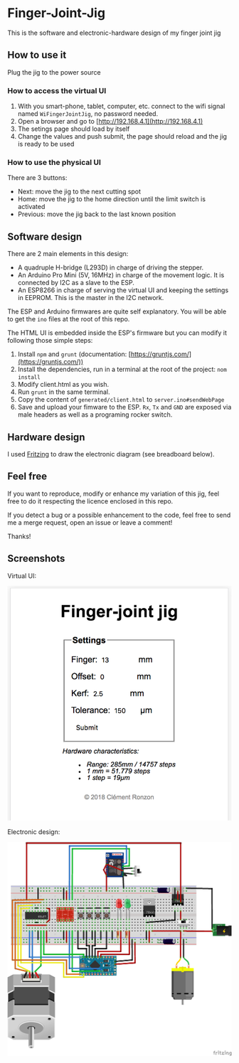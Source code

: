 # Finger-Joint-Jig

This is the software and electronic-hardware design of my finger joint jig

## How to use it

Plug the jig to the power source

### How to access the virtual UI

 1. With you smart-phone, tablet, computer, etc. connect to the wifi signal named `WiFingerJointJig`, no password needed.
 2. Open a browser and go to [http://192.168.4.1](http://192.168.4.1)
 3. The setings page should load by itself
 4. Change the values and push submit, the page should reload and the jig is ready to be used

### How to use the physical UI

There are 3 buttons:

  - Next: move the jig to the next cutting spot
  - Home: move the jig to the home direction until the limit switch is activated
  - Previous: move the jig back to the last known position

## Software design

There are 2 main elements in this design:

  - A quadruple H-bridge (L293D) in charge of driving the stepper.
  - An Arduino Pro Mini (5V, 16MHz) in charge of the movement logic. It is connected by I2C as a slave to the ESP.
  - An ESP8266 in charge of serving the virtual UI and keeping the settings in EEPROM. This is the master in the I2C network.
 
The ESP and Arduino firmwares are quite self explanatory. You will be able to get the `ino` files at the root of this repo.

The HTML UI is embedded inside the ESP's firmware but you can modify it following those simple steps:

 1. Install `npm` and `grunt` (documentation: [https://gruntjs.com/](https://gruntjs.com/))
 2. Install the dependencies, run in a terminal at the root of the project: `nom install`
 3. Modify client.html as you wish.
 4. Run `grunt` in the same terminal.
 5. Copy the content of `generated/client.html` to `server.ino#sendWebPage`
 6. Save and upload your fimware to the ESP. `Rx`, `Tx` and `GND` are exposed via male headers as well as a programing rocker switch.
 
## Hardware design
 
I used [Fritzing](http://fritzing.org) to draw the electronic diagram (see breadboard below).

## Feel free

If you want to reproduce, modify or enhance my variation of this jig, feel free to do it respecting the licence enclosed in this repo.

If you detect a bug or a possible enhancement to the code, feel free to send me a merge request, open an issue or leave a comment!

Thanks!

## Screenshots
 
 Virtual UI:
 
 ![Screenshot](res/client.png)
 
 Electronic design:
 
 ![Circuit](res/circuit_bb.png)
